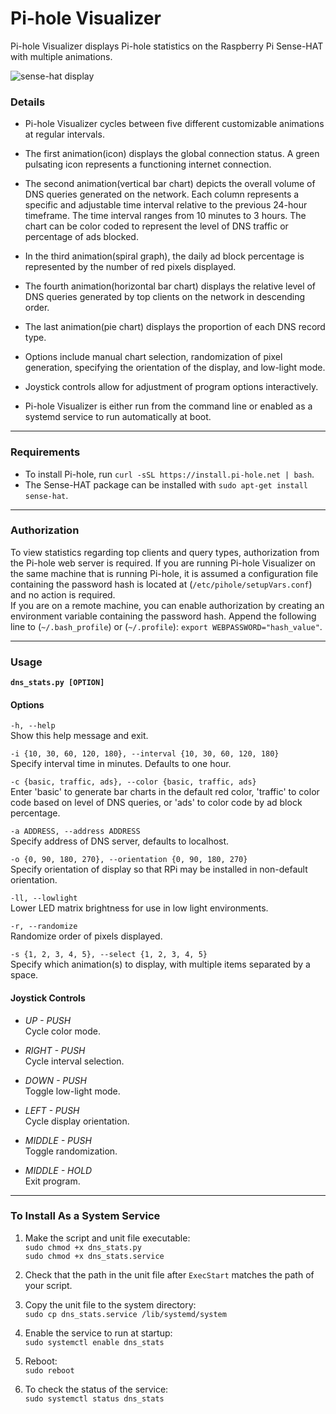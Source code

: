 # Pi-hole Visualizer  
Pi-hole Visualizer displays Pi-hole statistics on the Raspberry Pi Sense-HAT with multiple animations.

![sense-hat display](https://github.com/simianAstronaut/pi-hole-visualizer/blob/master/images/sense_hat.gif)  

### Details  
- Pi-hole Visualizer cycles between five different customizable animations at regular intervals.  

- The first animation(icon) displays the global connection status. A green pulsating icon represents a functioning internet connection.

- The second animation(vertical bar chart) depicts the overall volume of DNS queries generated on the network. Each column represents a specific and adjustable time interval relative to the previous 24-hour timeframe. The time interval ranges from 10 minutes to 3 hours. The chart can be color coded to represent the level of DNS traffic or percentage of ads blocked.  

- In the third animation(spiral graph), the daily ad block percentage is represented by the number of red pixels displayed.  

- The fourth animation(horizontal bar chart) displays the relative level of DNS queries generated by top clients on the network in descending order.  

- The last animation(pie chart) displays the proportion of each DNS record type.  

- Options include manual chart selection, randomization of pixel generation, specifying the orientation of the display, and low-light mode.  

- Joystick controls allow for adjustment of program options interactively.  

- Pi-hole Visualizer is either run from the command line or enabled as a systemd service to run automatically at boot.  
---  
  
### Requirements
* To install Pi-hole, run `curl -sSL https://install.pi-hole.net | bash`.
* The Sense-HAT package can be installed with `sudo apt-get install sense-hat`.  
 
---  

### Authorization  
To view statistics regarding top clients and query types, authorization from the Pi-hole web server is required. If you are running Pi-hole Visualizer on the same machine that is running Pi-hole, it is assumed a configuration file containing the password hash is located at (`/etc/pihole/setupVars.conf`) and no action is required.  
If you are on a remote machine, you can enable authorization by creating an environment variable containing the password hash. Append the following line to (`~/.bash_profile`) or (`~/.profile`): `export WEBPASSWORD="hash_value"`.  

---  
  
### Usage
**`dns_stats.py [OPTION]`**  

#### Options  
`-h, --help`  
Show this help message and exit.  

`-i {10, 30, 60, 120, 180}, --interval {10, 30, 60, 120, 180}`  
Specify interval time in minutes. Defaults to one hour.

`-c {basic, traffic, ads}, --color {basic, traffic, ads}`  
Enter 'basic' to generate bar charts in the default red color, 'traffic' to color code based on level of DNS queries, or 'ads' to color code by ad block percentage.

`-a ADDRESS, --address ADDRESS`  
Specify address of DNS server, defaults to localhost.

`-o {0, 90, 180, 270}, --orientation {0, 90, 180, 270}`  
Specify orientation of display so that RPi may be installed in non-default orientation.

`-ll, --lowlight`  
Lower LED matrix brightness for use in low light environments.  

`-r, --randomize`  
Randomize order of pixels displayed.  

`-s {1, 2, 3, 4, 5}, --select {1, 2, 3, 4, 5}`  
Specify which animation(s) to display, with multiple items separated by a space.  

#### Joystick Controls  
- _UP - PUSH_  
Cycle color mode.  

- _RIGHT - PUSH_  
Cycle interval selection.  

- _DOWN - PUSH_  
Toggle low-light mode.  

- _LEFT - PUSH_  
Cycle display orientation.  

- _MIDDLE - PUSH_  
Toggle randomization.  

- _MIDDLE - HOLD_  
Exit program.  
 
---  
  
 ### To Install As a System Service  
 1. Make the script and unit file executable:  
 `sudo chmod +x dns_stats.py`  
 `sudo chmod +x dns_stats.service`  
 
 2. Check that the path in the unit file after `ExecStart` matches the path of your script.  
 
 3. Copy the unit file to the system directory:  
 `sudo cp dns_stats.service /lib/systemd/system`  
 
 4. Enable the service to run at startup:  
 `sudo systemctl enable dns_stats`  
 
 5. Reboot:  
 `sudo reboot`  
 
 6. To check the status of the service:  
 `sudo systemctl status dns_stats`
